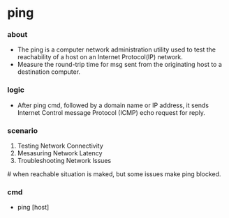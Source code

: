 # ping 

### about

- The ping is a computer network administration utility used to test the reachability of a host on an Internet Protocol(IP) network.
- Measure the round-trip time for msg sent from the originating host to a destination computer.

### logic

- After ping cmd, followed by a domain name or IP address, it sends Internet Control message Protocol (ICMP) echo request for reply.

### scenario

1. Testing Network Connectivity
2. Mesasuring Network Latency
3. Troubleshooting Network Issues

\# when reachable situation is maked, but some issues make ping blocked.

### cmd

- ping [host]